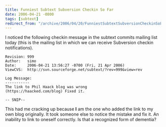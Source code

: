```yaml
---
title: Funniest Subtext Subversion Checkin So Far
date: 2006-04-21 -0800
tags: [subtext]
redirect_from: "/archive/2006/04/20/FunniestSubtextSubversionCheckinSoFar.aspx/"
---
```


I noticed the following checkin message in the subtext commits mailing
list today (this is the mailing list in which we can receive Subversion
checkin notifications).

    Revision: 999
    Author:   simo
    Date:     2006-04-21 13:56:27 -0700 (Fri, 21 Apr 2006)
    ViewCVS:  http://svn.sourceforge.net/subtext/?rev=999&view=rev

    Log Message:
    -----------
    The link to Phil Haack blog was wrong 
    (https://haacked.com/blog) Fixed it.

    -- SNIP--

This had me cracking up because **I** am the one who added the link to
my own blog originally. It took someone else to notice the mistake and
fix it. An inability to link to oneself correctly. Is that a recognized
form of dementia?

